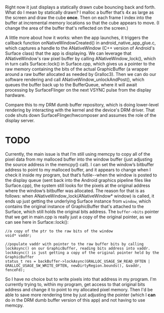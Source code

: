 Right now it just displays a statically drawn cube bouncing back and forth. What do I mean by statically drawn? I malloc a buffer that’s 4x as large as the screen and draw the cube **once**. Then on each frame I index into the buffer at incremental memory locations so that the cube appears to move. (I change the area of the buffer that's reflected on the screen.)  

A little more about how it works: when the app launches, it triggers the callback function onNativeWindowCreated() in android_native_app_glue.c, which captures a handle to the ANativeWindow (C++ version of Android's Surface class) that the app is displaying. We can leverage that ANativeWindow's raw pixel buffer by calling ANativeWindow_lock(), which in turn calls Surface::lock() in Surface.cpp, which gives us a pointer to the raw memory containing the bits of the actual GraphicBuffer (a wrapper around a raw buffer allocated as needed by Gralloc3). Then we can do our software rendering and call ANativeWindow_unlockAndPost(), which queues the buffer back up to the BufferQueue, where it will await processing by SurfaceFlinger on the next VSYNC pulse from the display hardware.

Compare this to my DRM dumb buffer repository, which is doing lower-level rendering by interacting with the kernel and the device's DRM driver. That code shuts down SurfaceFlinger/hwcomposer and assumes the role of the display server.  

# TODO #
Currently, the main issue is that I’m still using memcpy to copy all of the pixel data from my malloced buffer into the window buffer (just adjusting the source address in the memcpy() call). I can set the window’s bitbuffer address to point to my malloced buffer, and it appears to change when I check it inside my program, but that’s futile--when the window is posted to the display queue (sent back into the Android graphics pipeline files like Surface.cpp), the system still looks for the pixels at the original address where the window’s bitbuffer was allocated. The reason for that is as follows: when ANativeWindow_lock(ANativeWindow\* window) is called, it ends up just getting the underlying Surface instance from `window`, which contains the original instance of GraphicBuffer that's attached to the Surface, which still holds the original bits address. The `buffer->bits` pointer that we get in main.cpp is really just a copy of the original pointer, as we can see here in Surface::lock():   

```
//a copy of the ptr to the raw bits of the window
void* vaddr;

//populate vaddr with pointer to the raw buffer bits by calling lockAsync() on our GraphicBuffer, reading bits address into vaddr. lockAsync() is just getting a copy of the original pointer held by the GraphicBuffer
status_t res = backBuffer->lockAsync(GRALLOC_USAGE_SW_READ_OFTEN | GRALLOC_USAGE_SW_WRITE_OFTEN, newDirtyRegion.bounds(), &vaddr, fenceFd);
```   

So I have no choice but to write pixels into that address in my program. I'm currently trying to, within my program, get access to that original bits address and change it to point to my allocated pixel memory. Then I'd be able to save more rendering time by just adjusting the pointer (which I **can** do in the DRM dumb buffer version of this app) and not having to use memcpy.


